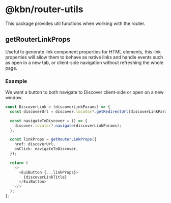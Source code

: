 # @kbn/router-utils

This package provides util functions when working with the router.

## getRouterLinkProps

Useful to generate link component properties for HTML elements, this link properties will allow them to behave as native links and handle events such as open in a new tab, or client-side navigation without refreshing the whole page.

### Example

We want a button to both navigate to Discover client-side or open on a new window.

```ts
const DiscoverLink = (discoverLinkParams) => {
  const discoverUrl = discover.locator?.getRedirectUrl(discoverLinkParams);

  const navigateToDiscover = () => {
    discover.locator?.navigate(discoverLinkParams);
  };

  const linkProps = getRouterLinkProps({
    href: discoverUrl,
    onClick: navigateToDiscover,
  });

  return (
    <>
      <EuiButton {...linkProps}>
        {discoverLinkTitle}
      </EuiButton>
    </>
  );
};
```
